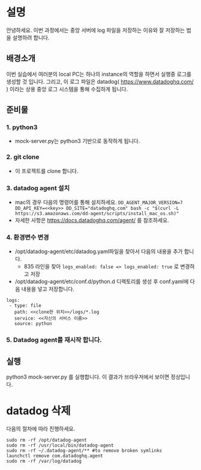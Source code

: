 # 설명
안녕하세요. 이번 과정에서는 중앙 서버에 log 파일을 저장하는 이유와 잘 저장하는 법을 설명하려 합니다.

## 배경소개
이번 실습에서 여러분의 local PC는 하나의 instance의 역할을 하면서 실행중 로그를 생성할 것 입니다.
그리고, 이 로그 파일은 datadog( https://www.datadoghq.com/ ) 이라는 상용 중앙 로그 시스템을 통해 수집하게 됩니다.

## 준비물
### 1. python3
 - mock-server.py는 python3 기반으로 동작하게 됩니다.
### 2. git clone
 - 이 프로젝트를 clone 합니다.
### 3. datadog agent 설치
 - mac의 경우 다음의 명령어를 통해 설치하세요.
``` DD_AGENT_MAJOR_VERSION=7 DD_API_KEY=<<key>> DD_SITE="datadoghq.com" bash -c "$(curl -L https://s3.amazonaws.com/dd-agent/scripts/install_mac_os.sh)" ```
 - 자세한 사항은 https://docs.datadoghq.com/agent/ 를 참조하세요.
### 4. 환경변수 변경
 - /opt/datadog-agent/etc/datadog.yaml파일을 찾아서 다음의 내용을 추가 합니다.
   -  835 라인을 찾아 
 ``` logs_enabled: false => logs_enabled: true ```
 로 변경하고 저장
 - /opt/datadog-agent/etc/conf.d/python.d 디렉토리를 생성 후 conf.yaml에 다음 내용을 넣고 저장합니다.
 ```
 logs:
  - type: file
    path: <<clone한 위치>>/logs/*.log
    service: <<자신의 서비스 이름>>
    source: python
```
### 5. Datadog agent를 재시작 합니다.

## 실행
python3 mock-server.py 를 실행합니다.
이 결과가 브라우저에서 보이면 정상입니다.
 
# datadog 삭제
다음의 절차에 따라 진행하세요.
```
sudo rm -rf /opt/datadog-agent
sudo rm -rf /usr/local/bin/datadog-agent
sudo rm -rf ~/.datadog-agent/** #to remove broken symlinks
launchctl remove com.datadoghq.agent
sudo rm -rf /var/log/datadog
```

